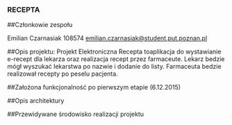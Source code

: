 ### RECEPTA


##Członkowie zespołu

Emilian Czarnasiak 108574 emilian.czarnasiak@student.put.poznan.pl


##Opis projektu:
Projekt Elektroniczna Recepta toaplikacja do wystawianie e-recept dla lekarza oraz realizacja recept przez
farmaceute.
Lekarz bedzie mógł wyszukać lekarstwa po nazwie i dodanie do listy. Farmaceuta bedzie realizował recepty po peselu pacjenta.

##Założona funkcjonalność po pierwszym etapie (6.12.2015)


##Opis architektury

##Przewidywane środowisko realizacji projektu
